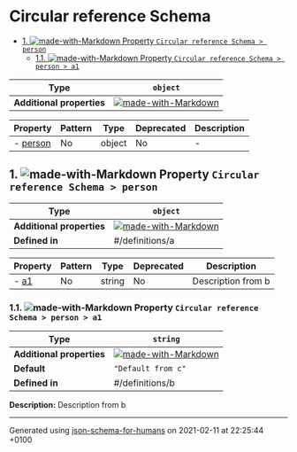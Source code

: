 # Circular reference Schema

- [1. ![made-with-Markdown](https://img.shields.io/badge/Optional-yellow) Property `Circular reference Schema > person`](#person)
  - [1.1. ![made-with-Markdown](https://img.shields.io/badge/Optional-yellow) Property `Circular reference Schema > person > a1`](#person_a1)

| Type | `object` |
| ---- | --- |
| **Additional properties** |[![made-with-Markdown](https://img.shields.io/badge/Any%20type-allowed-green)](# "Additional Properties of any type are allowed.")|

| Property | Pattern | Type | Deprecated | Description |
| -------- | ------- | ---- | ---------- | ----------- |
|-  [person](#person)|No|object|No|-|

## <a name="person"></a>1. ![made-with-Markdown](https://img.shields.io/badge/Optional-yellow) Property `Circular reference Schema > person`

| Type | `object` |
| ---- | --- |
| **Additional properties** |[![made-with-Markdown](https://img.shields.io/badge/Any%20type-allowed-green)](# "Additional Properties of any type are allowed.")|
| **Defined in** | #/definitions/a |

| Property | Pattern | Type | Deprecated | Description |
| -------- | ------- | ---- | ---------- | ----------- |
|-  [a1](#person_a1)|No|string|No|Description from b|

### <a name="person_a1"></a>1.1. ![made-with-Markdown](https://img.shields.io/badge/Optional-yellow) Property `Circular reference Schema > person > a1`

| Type | `string` |
| ---- | --- |
| **Additional properties** |[![made-with-Markdown](https://img.shields.io/badge/Any%20type-allowed-green)](# "Additional Properties of any type are allowed.")|
| **Default** | `"Default from c"` |
| **Defined in** | #/definitions/b |

**Description:** Description from b

----------------------------------------------------------------------------------------------------------------------------
Generated using [json-schema-for-humans](https://github.com/coveooss/json-schema-for-humans) on 2021-02-11 at 22:25:44 +0100